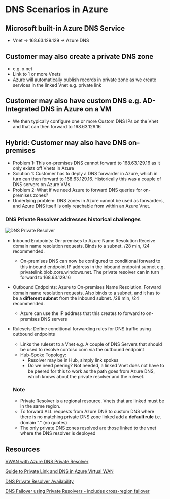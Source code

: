 # DNS Scenarios in Azure

## Microsoft built-in Azure DNS Service
- Vnet -> 168.63.129.129 -> Azure DNS

## Customer may also create a private DNS zone
- e.g. x.net
- Link to 1 or more Vnets
- Azure will automatically publish records in private zone as we create services in the linked Vnet e.g. private link

## Customer may also have custom DNS e.g. AD-Integrated DNS in Azure on a VM
- We then typically configure one or more Custom DNS IPs on the Vnet and that can then forward to 168.63.129.16

## Hybrid: Customer may also have DNS on-premises
- Problem 1: This on-premises DNS cannot forward to 168.63.129.16 as it only exists off Vnets in Azure
- Solution 1: Customer has to deply a DNS forwarder in Azure, which in turn can then forward to 168.63.129.16. Historically this was a couple of DNS servers on Azure VMs.
- Problem 2: What if we need Azure to forward DNS queries for on-premises zones?
- Underlying problem: DNS zones in Azure cannot be used as forwarders, and Azure DNS itself is only reachable from within an Azure Vnet.

### DNS Private Resolver addresses historical challenges
![DNS Private Resolver](https://learn.microsoft.com/en-us/azure/architecture/networking/architecture/_images/azure-dns-private-resolver-architecture.svg "DNS Private Resolver")
- Inbound Endpoints: On-premises to Azure Name Resolution Receive domain name resolution requests. Binds to a subnet. /28 min, /24 recommended.
  - On-premises DNS can now be configured to conditional forward to this inbound endpoint IP address in the inbound endpoint subnet e.g. privatelink.blob.core.windows.net. The private resolver can in turn forward to 168.63.129.16
- Outbound Endpoints: Azure to On-premises Name Resolution. Forward domain name resolution requests. Also binds to a subnet, and it has to be a **different subnet** from the inbound subnet. /28 min, /24 recommended.
  - Azure can use the IP address that this creates to forward to on-premises DNS servers
- Rulesets: Define conditional forwarding rules for DNS traffic using outbound endpoints
  - Links the ruleset to a Vnet e.g. A couple of DNS Servers that should be used to resolve contoso.com via the outbound endpoint
  - Hub-Spoke Topology:
    - Resolver may be in Hub, simply link spokes
    - Do we need peering? Not needed, a linked Vnet does not have to be peered for this to work as the path goes from Azure DNS, which knows about the private resolver and the ruleset.

  ### Note
  - Private Resolver is a regional resource. Vnets that are linked must be in the same region.
  - To forward ALL requests from Azure DNS to custom DNS where there is no matching private DNS zone linked add a **default rule** i.e. domain "." (no quotes)
  - The only private DNS zones resolved are those linked to the vnet where the DNS resolver is deployed

## Resources
[VWAN with Azure DNS Private Resolver](https://learn.microsoft.com/en-us/azure/architecture/networking/guide/private-link-virtual-wan-dns-single-region-workload "vWAn with Azure DNS Private Resolver")

[Guide to Private Link and DNS in Azure Virtual WAN](https://learn.microsoft.com/en-us/azure/architecture/networking/guide/private-link-virtual-wan-dns-guide)

[DNS Private Resolver Availability](https://learn.microsoft.com/en-us/azure/dns/private-resolver-reliability)

[DNS Failover using Private Resolvers - includes cross-region failover](https://learn.microsoft.com/en-us/azure/dns/tutorial-dns-private-resolver-failover)
